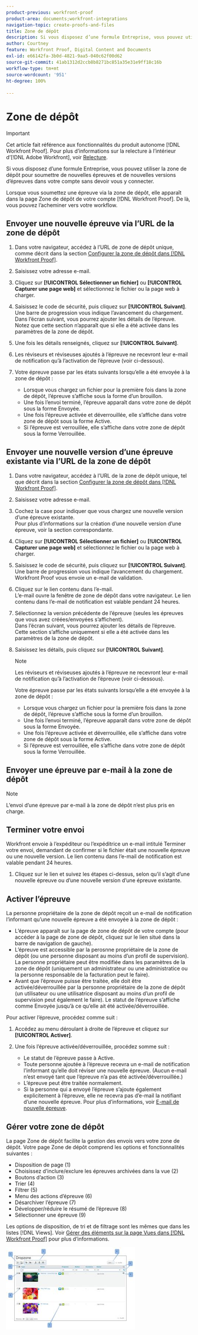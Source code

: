 ```yaml
---
product-previous: workfront-proof
product-area: documents;workfront-integrations
navigation-topic: create-proofs-and-files
title: Zone de dépôt
description: Si vous disposez d’une formule Entreprise, vous pouvez utiliser la zone de dépôt pour soumettre de nouvelles épreuves et de nouvelles versions d’épreuves dans votre compte sans devoir vous y connecter.
author: Courtney
feature: Workfront Proof, Digital Content and Documents
exl-id: e66142fa-3b0d-4821-9aa5-040c62f00d62
source-git-commit: 41ab1312d2ccb8b8271bc851a35e31e9ff18c16b
workflow-type: tm+mt
source-wordcount: '951'
ht-degree: 100%

---
```


# Zone de dépôt

>[!IMPORTANT]
>
>Cet article fait référence aux fonctionnalités du produit autonome [!DNL Workfront Proof]. Pour plus d’informations sur la relecture à l’intérieur d’[!DNL Adobe Workfront], voir [Relecture](../../../review-and-approve-work/proofing/proofing.md).

Si vous disposez d’une formule Entreprise, vous pouvez utiliser la zone de dépôt pour soumettre de nouvelles épreuves et de nouvelles versions d’épreuves dans votre compte sans devoir vous y connecter.

Lorsque vous soumettez une épreuve via la zone de dépôt, elle apparaît dans la page Zone de dépôt de votre compte [!DNL Workfront Proof]. De là, vous pouvez l’acheminer vers votre workflow.

## Envoyer une nouvelle épreuve via l’URL de la zone de dépôt

1. Dans votre navigateur, accédez à l’URL de zone de dépôt unique, comme décrit dans la section [Configurer la zone de dépôt dans  [!DNL Workfront Proof]](../../../workfront-proof/wp-acct-admin/account-settings/configure-dropzone-in-wp.md).
1. Saisissez votre adresse e-mail.
1. Cliquez sur **[!UICONTROL Sélectionner un fichier]** ou **[!UICONTROL Capturer une page web]** et sélectionnez le fichier ou la page web à charger.

1. Saisissez le code de sécurité, puis cliquez sur **[!UICONTROL Suivant]**.\
   Une barre de progression vous indique l’avancement du chargement.\
   Dans l’écran suivant, vous pourrez ajouter les détails de l’épreuve.\
   Notez que cette section n’apparaît que si elle a été activée dans les paramètres de la zone de dépôt.

1. Une fois les détails renseignés, cliquez sur **[!UICONTROL Suivant]**.
1. Les réviseurs et réviseuses ajoutés à l’épreuve ne recevront leur e-mail de notification qu’à l’activation de l’épreuve (voir ci-dessous).
1. Votre épreuve passe par les états suivants lorsqu’elle a été envoyée à la zone de dépôt :

   * Lorsque vous chargez un fichier pour la première fois dans la zone de dépôt, l’épreuve s’affiche sous la forme d’un brouillon.
   * Une fois l’envoi terminé, l’épreuve apparaît dans votre zone de dépôt sous la forme Envoyée.
   * Une fois l’épreuve activée et déverrouillée, elle s’affiche dans votre zone de dépôt sous la forme Active.
   * Si l’épreuve est verrouillée, elle s’affiche dans votre zone de dépôt sous la forme Verrouillée.

## Envoyer une nouvelle version d’une épreuve existante via l’URL de la zone de dépôt

1. Dans votre navigateur, accédez à l’URL de la zone de dépôt unique, tel que décrit dans la section [Configurer la zone de dépôt dans  [!DNL Workfront Proof]](../../../workfront-proof/wp-acct-admin/account-settings/configure-dropzone-in-wp.md).
1. Saisissez votre adresse e-mail.
1. Cochez la case pour indiquer que vous chargez une nouvelle version d’une épreuve existante.\
   Pour plus d’informations sur la création d’une nouvelle version d’une épreuve, voir la section correspondante.
1. Cliquez sur **[!UICONTROL Sélectionner un fichier]** ou **[!UICONTROL Capturer une page web]** et sélectionnez le fichier ou la page web à charger.

1. Saisissez le code de sécurité, puis cliquez sur **[!UICONTROL Suivant]**.\
   Une barre de progression vous indique l’avancement du chargement.\
   Workfront Proof vous envoie un e-mail de validation.

1. Cliquez sur le lien contenu dans l’e-mail.\
   L’e-mail ouvre la fenêtre de zone de dépôt dans votre navigateur. Le lien contenu dans l’e-mail de notification est valable pendant 24 heures.
1. Sélectionnez la version précédente de l’épreuve (seules les épreuves que vous avez créées/envoyées s’affichent).\
   Dans l’écran suivant, vous pourrez ajouter les détails de l’épreuve.\
   Cette section s’affiche uniquement si elle a été activée dans les paramètres de la zone de dépôt.

1. Saisissez les détails, puis cliquez sur **[!UICONTROL Suivant]**.

   >[!NOTE]
   >
   >Les réviseurs et réviseuses ajoutés à l’épreuve ne recevront leur e-mail de notification qu’à l’activation de l’épreuve (voir ci-dessous).

   Votre épreuve passe par les états suivants lorsqu’elle a été envoyée à la zone de dépôt :

   * Lorsque vous chargez un fichier pour la première fois dans la zone de dépôt, l’épreuve s’affiche sous la forme d’un brouillon.
   * Une fois l’envoi terminé, l’épreuve apparaît dans votre zone de dépôt sous la forme Envoyée.
   * Une fois l’épreuve activée et déverrouillée, elle s’affiche dans votre zone de dépôt sous la forme Active.
   * Si l’épreuve est verrouillée, elle s’affiche dans votre zone de dépôt sous la forme Verrouillée.

## Envoyer une épreuve par e-mail à la zone de dépôt

>[!NOTE]
>
>L’envoi d’une épreuve par e-mail à la zone de dépôt n’est plus pris en charge.


## Terminer votre envoi

Workfront envoie à l’expéditeur ou l’expéditrice un e-mail intitulé Terminer votre envoi, demandant de confirmer si le fichier était une nouvelle épreuve ou une nouvelle version. Le lien contenu dans l’e-mail de notification est valable pendant 24 heures.

1. Cliquez sur le lien et suivez les étapes ci-dessus, selon qu’il s’agit d’une nouvelle épreuve ou d’une nouvelle version d’une épreuve existante.

## Activer l’épreuve

La personne propriétaire de la zone de dépôt reçoit un e-mail de notification l’informant qu’une nouvelle épreuve a été envoyée à la zone de dépôt :

* L’épreuve apparaît sur la page de zone de dépôt de votre compte (pour accéder à la page de zone de dépôt, cliquez sur le lien situé dans la barre de navigation de gauche).
* L’épreuve est accessible par la perosnne propriétaire de la zone de dépôt (ou une personne disposant au moins d’un profil de supervision). La personne propriétaire peut être modifiée dans les paramètres de la zone de dépôt (uniquement un administrateur ou une administratice ou la personne responsable de la facturation peut le faire).
* Avant que l’épreuve puisse être traitée, elle doit être activée/déverrouillée par la personne propriétaire de la zone de dépôt (un utilisateur ou une utilisatrice disposant au moins d’un profil de supervision peut également le faire). Le statut de l’épreuve s’affiche comme Envoyée jusqu’à ce qu’elle ait été activée/déverrouillée.

Pour activer l’épreuve, procédez comme suit :

1. Accédez au menu déroulant à droite de l’épreuve et cliquez sur **[!UICONTROL Activer]**.
1. Une fois l’épreuve activée/déverrouillée, procédez somme suit :

   * Le statut de l’épreuve passe à Active.
   * Toute personne ajoutée à l’épreuve recevra un e-mail de notification l’informant qu’elle doit réviser une nouvelle épreuve. (Aucun e-mail n’est envoyé tant que l’épreuve n’a pas été activée/déverrouillée.)
   * L’épreuve peut être traitée normalement.
   * Si la personne qui a envoyé l’épreuve s’ajoute également explicitement à l’épreuve, elle ne recevra pas d’e-mail la notifiant d’une nouvelle épreuve. Pour plus d’informations, voir [E-mail de nouvelle épreuve](../../../workfront-proof/wp-emailsntfctns/proof-notifications-and-reminders/new-proof-email.md).

## Gérer votre zone de dépôt

La page Zone de dépôt facilite la gestion des envois vers votre zone de dépôt. Votre page Zone de dépôt comprend les options et fonctionnalités suivantes :

* Disposition de page (1)
* Choisissez d’inclure/exclure les épreuves archivées dans la vue (2)
* Boutons d’action (3)
* Trier (4)
* Filtrer (5)
* Menu des actions d’épreuve (6)
* Désarchiver l’épreuve (7)
* Développer/réduire le résumé de l’épreuve (8)
* Sélectionner une épreuve (9)

Les options de disposition, de tri et de filtrage sont les mêmes que dans les listes [!DNL Views]. Voir [Gérer des éléments sur la page Vues dans  [!DNL Workfront Proof]](../../../workfront-proof/wp-work-proofsfiles/manage-your-work/manage-items-on-views-page.md) pour plus d’informations.

![New_Dropzone_design__Feb_2013_.jpg](assets/new-dropzone-design--feb-2013--350x224.jpg)
